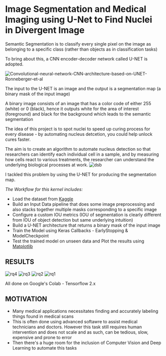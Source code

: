 # Image Segmentation and Medical Imaging using U-Net to Find Nuclei in Divergent Image

Semantic Segmentation is to classify every single pixel on the image as belonging to a specific class (rather than objects as in classification tasks)

To bring about this, a CNN encoder-decoder network called U-NET is adopted.

![Convolutional-neural-network-CNN-architecture-based-on-UNET-Ronneberger-et-al](https://user-images.githubusercontent.com/51057490/83078413-7a30f980-a071-11ea-8ed3-a14b17b16d0e.png)
                                                
The input to the U-NET is an image and the output is a segmentation map (a binary mask of the input image)

A binary image consists of an image that has a color code of either 255 (white) or 0 (black), hence it outputs white for the area of interest (foreground) and black for the background which leads to the semantic segmentation

The idea of this project is to spot nuclei to speed up curing process for every disease - by automating nucleus detcetion, you could help unlock cures faster. 

The aim is to create an algorithm to automate nucleus detection so that researchers can identify each individual cell in a sample, 
and by measuring how cells react to various treatments, the researcher can understand the underlying biological processes at work. 
![dsb](https://user-images.githubusercontent.com/51057490/83078426-81580780-a071-11ea-8340-8b50e34aa03a.jpg)

I tackled this problem by using the U-NET for producing the segmentation map.

*The Workflow for this kernel includes:*

- Load the dataset from [Kaggle](https://www.kaggle.com/c/data-science-bowl-2018/data)
- Build an Input Data pipeline that does some image preprocessing and also stacks together multiple masks corresponding to a specific image
- Configure a custom IOU metrics (IOU of segmentation is clearly different from IOU of object detection but same underlying intuition)
- Build a U-NET architecture that returns a binary mask of the input image
- Train the Model using Keras Callbacks - EarlyStopping & ModelCheckpoint
- Test the trained model on unseen data and Plot the results using [Matplotlib](https://matplotlib.org/)

## RESULTS


![rq4](https://user-images.githubusercontent.com/51057490/83079101-fb3cc080-a072-11ea-9f1e-b69c79d26d78.JPG)
![rq3](https://user-images.githubusercontent.com/51057490/83079105-fd9f1a80-a072-11ea-8b26-84e7f3a8302e.JPG)
![rq2](https://user-images.githubusercontent.com/51057490/83079113-042d9200-a073-11ea-89ed-39ce8ebb5406.JPG)
![rq1](https://user-images.githubusercontent.com/51057490/83079118-07288280-a073-11ea-9676-df8c24109efc.JPG)

All done on Google's Colab - Tensorflow 2.x

## MOTIVATION

- Many medical applications necessitates finding and accurately labeling things found in medical scans
- This is often done using advanced softawre to assist medical technicians and doctors. However this task still requires human intervention and does not scale and as such, can be tedious, slow, expensive and prone to error
- Then there's a huge room for the inclusion of Computer Vision and Deep Learning to automate this tasks
